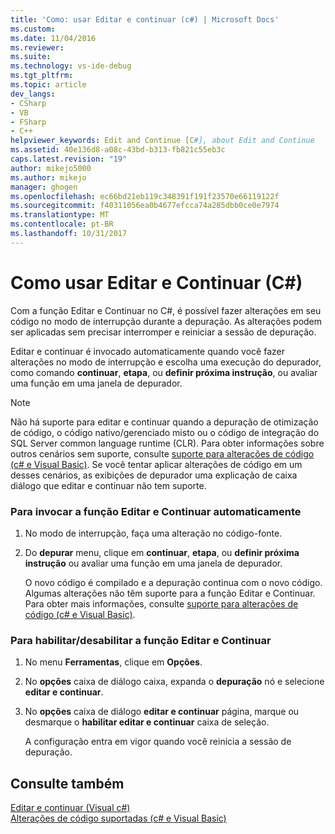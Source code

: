 ```yaml
---
title: 'Como: usar Editar e continuar (c#) | Microsoft Docs'
ms.custom: 
ms.date: 11/04/2016
ms.reviewer: 
ms.suite: 
ms.technology: vs-ide-debug
ms.tgt_pltfrm: 
ms.topic: article
dev_langs:
- CSharp
- VB
- FSharp
- C++
helpviewer_keywords: Edit and Continue [C#], about Edit and Continue
ms.assetid: 40e136d8-a08c-43bd-b313-fb821c55eb3c
caps.latest.revision: "19"
author: mikejo5000
ms.author: mikejo
manager: ghogen
ms.openlocfilehash: ec66bd21eb119c348391f191f23570e66119122f
ms.sourcegitcommit: f40311056ea0b4677efcca74a285dbb0ce0e7974
ms.translationtype: MT
ms.contentlocale: pt-BR
ms.lasthandoff: 10/31/2017
---
```

# <a name="how-to-use-edit-and-continue-c"></a>Como usar Editar e Continuar (C#)
Com a função Editar e Continuar no C#, é possível fazer alterações em seu código no modo de interrupção durante a depuração. As alterações podem ser aplicadas sem precisar interromper e reiniciar a sessão de depuração.  
  
 Editar e continuar é invocado automaticamente quando você fazer alterações no modo de interrupção e escolha uma execução do depurador, como comando **continuar**, **etapa**, ou **definir próxima instrução**, ou avaliar uma função em uma janela de depurador.  
  
> [!NOTE]
>  Não há suporte para editar e continuar quando a depuração de otimização de código, o código nativo/gerenciado misto ou o código de integração do SQL Server common language runtime (CLR). Para obter informações sobre outros cenários sem suporte, consulte [suporte para alterações de código (c# e Visual Basic)](../debugger/supported-code-changes-csharp.md). Se você tentar aplicar alterações de código em um desses cenários, as exibições de depurador uma explicação de caixa diálogo que editar e continuar não tem suporte.  
  
### <a name="to-invoke-edit-and-continue-automatically"></a>Para invocar a função Editar e Continuar automaticamente  
  
1.  No modo de interrupção, faça uma alteração no código-fonte.  
  
2.  Do **depurar** menu, clique em **continuar**, **etapa**, ou **definir próxima instrução** ou avaliar uma função em uma janela de depurador.  
  
     O novo código é compilado e a depuração continua com o novo código. Algumas alterações não têm suporte para a função Editar e Continuar. Para obter mais informações, consulte [suporte para alterações de código (c# e Visual Basic)](../debugger/supported-code-changes-csharp.md).  
  
### <a name="to-enabledisable-edit-and-continue"></a>Para habilitar/desabilitar a função Editar e Continuar  
  
1.  No menu **Ferramentas**, clique em **Opções**.  
  
2.  No **opções** caixa de diálogo caixa, expanda o **depuração** nó e selecione **editar e continuar**.  
  
3.  No **opções** caixa de diálogo **editar e continuar** página, marque ou desmarque o **habilitar editar e continuar** caixa de seleção.  
  
     A configuração entra em vigor quando você reinicia a sessão de depuração.  
  
## <a name="see-also"></a>Consulte também  
 [Editar e continuar (Visual c#)](../debugger/edit-and-continue-visual-csharp.md)   
 [Alterações de código suportadas (c# e Visual Basic)](../debugger/supported-code-changes-csharp.md)   